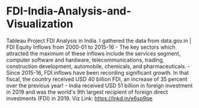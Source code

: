 # FDI-India-Analysis-and-Visualization
Tableau Project  FDI Analysis in India. I gathered the data from data.gov.in | FDI Equity Inflows from 2000-01 to 2015-16  - The key sectors which attracted the maximum of these inflows include the services segment, computer software and hardware, telecommunications, trading, construction development, automobile, chemicals, and pharmaceuticals. - Since 2015-16, FDI inflows have been recording significant growth. In that fiscal, the country received USD 40 billion FDI, an increase of 35 percent over the previous year! - India received USD 51 billion in foreign investment in 2019 and was the world's 9th largest recipient of foreign direct investments (FDI) in 2019.  Viz Link: https://lnkd.in/e6sp9qe
